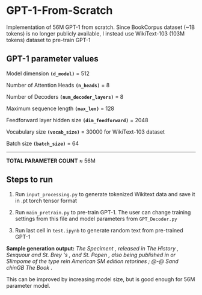 # GPT-1-From-Scratch
Implementation of 56M GPT-1 from scratch. Since BookCorpus dataset (~1B tokens) is no longer publicly available, I instead use WikiText-103 (103M tokens) dataset to pre-train GPT-1

## GPT-1 parameter values
Model dimension <code>**(d_model)**</code> = 512

Number of Attention Heads <code>**(n_heads)**</code> = 8

Number of Decoders <code>**(num_decoder_layers)**</code> = 8

Maximum sequence length <code>**(max_len)**</code> = 128

Feedforward layer hidden size <code>**(dim_feedforward)**</code> = 2048

Vocabulary size <code>**(vocab_size)**</code> = 30000 for WikiText-103 dataset

Batch size <code>**(batch_size)**</code> = 64
************************************
**TOTAL PARAMETER COUNT** ≈ 56M

## Steps to run
1. Run <code>input_processing.py</code> to generate tokenized Wikitext data and save it in .pt torch tensor format

2. Run <code>main_pretrain.py</code> to pre-train GPT-1. The user can change training settings from this file and model parameters from <code>GPT_Decoder.py</code>

3. Run last cell in <code>test.ipynb</code> to generate random text from pre-trained GPT-1

**Sample generation output:** <em>The Speciment , released in The History , Sexquour and St. Brey 's , and St. Popen , also being published in or Slimpome of the type rein American SM edition retorines ; @-@ Sand chinGB The Book .</em>

This can be improved by increasing model size, but is good enough for 56M parameter model.



